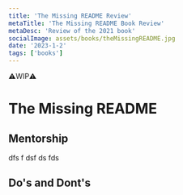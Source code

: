 ```yaml
---
title: 'The Missing README Review'
metaTitle: 'The Missing README Book Review'
metaDesc: 'Review of the 2021 book'
socialImage: assets/books/theMissingREADME.jpg
date: '2023-1-2'
tags: ['books']
---
```


⚠️WIP⚠️

# The Missing README

## Mentorship
dfs
f
dsf
ds
fds

## Do's and Dont's